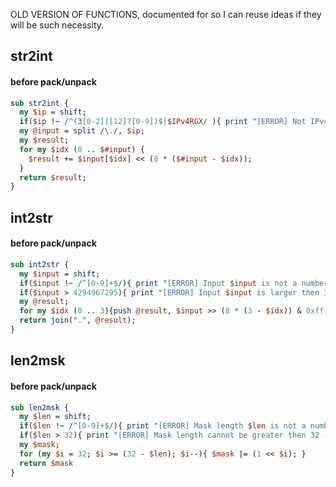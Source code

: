 OLD VERSION OF FUNCTIONS, documented for so I can reuse ideas if they will be such necessity.

## str2int 
#### before pack/unpack
```perl
sub str2int {
  my $ip = shift;
  if($ip !~ /^(3[0-2]|[12]?[0-9])$|$IPv4RGX/ ){ print "[ERROR] Not IPv4 address: $ip!\n"; return 0; }
  my @input = split /\./, $ip;
  my $result;
  for my $idx (0 .. $#input) {
    $result += $input[$idx] << (8 * ($#input - $idx));
  }
  return $result;
}
```

## int2str 
#### before pack/unpack
```perl
sub int2str {
  my $input = shift;
  if($input !~ /^[0-9]+$/){ print "[ERROR] Input $input is not a number - return 0!\n"; return 0; }
  if($input > 4294967295){ print "[ERROR] Input $input is larger then 32bits - return 0!\n"; return 0; }
  my @result;
  for my $idx (0 .. 3){push @result, $input >> (8 * (3 - $idx)) & 0xff;}
  return join(".", @result);
}
```
## len2msk
#### before pack/unpack
```perl
sub len2msk {
  my $len = shift;
  if($len !~ /^[0-9]+$/){ print "[ERROR] Mask length $len is not a number - return 0!\n"; return 0; }
  if($len > 32){ print "[ERROR] Mask length cannot be greater then 32 - return 0!\n"; return 0; }
  my $mask;
  for (my $i = 32; $i >= (32 - $len); $i--){ $mask |= (1 << $i); }
  return $mask
}
```
